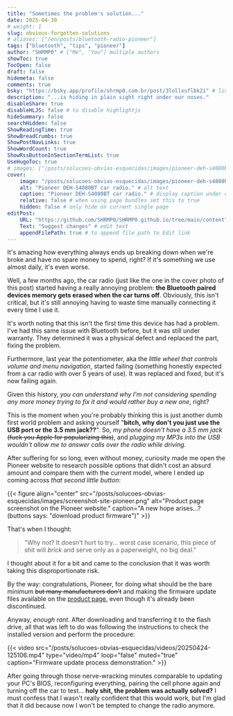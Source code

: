 ```yaml
---
title: "Sometimes the problem's solution..."
date: 2025-04-30
# weight: 1
slug: obvious-forgotten-solutions
# aliases: ["/en/posts/bluetooth-radio-pioneer"]
tags: ["bluetooth", "tips", "pioneer"]
author: "SHRMP0" # ["Me", "You"] multiple authors
showToc: true
TocOpen: false
draft: false
hidemeta: false
comments: true
bsky: "https://bsky.app/profile/shrmp0.com.br/post/3lollxsflbk2i" # link to your bsky post
description: "...is hiding in plain sight right under our noses."
disableShare: true
disableHLJS: false # to disable highlightjs
hideSummary: false
searchHidden: false
ShowReadingTime: true
ShowBreadCrumbs: true
ShowPostNavLinks: true
ShowWordCount: true
ShowRssButtonInSectionTermList: true
UseHugoToc: true
# images: ["/posts/solucoes-obvias-esquecidas/images/pioneer-deh-s4080bt.png"] # link or path of image for opengraph, twitter-cards
cover:
    image: "/posts/solucoes-obvias-esquecidas/images/pioneer-deh-s4080bt.png" # image path/url
    alt: "Pioneer DEH-S4080BT car radio." # alt text
    caption: "Pioneer DEH-S4080BT car radio." # display caption under cover
    relative: false # when using page bundles set this to true
    hidden: false # only hide on current single page
editPost:
    URL: "https://github.com/SHRMP0/SHRMP0.github.io/tree/main/content"
    Text: "Suggest changes" # edit text
    appendFilePath: true # to append file path to Edit link
---
```


It's amazing how everything always ends up breaking down when we're broke and have no spare money to spend, right? If it's something we use almost daily, it's even worse.

Well, a few months ago, the car radio (just like the one in the cover photo of this post) started having a really annoying problem: **the Bluetooth paired devices memory gets erased when the car turns off**. Obviously, this isn't critical, but it's still annoying having to waste time manually connecting it every time I use it.

It's worth noting that this isn't the first time this device has had a problem. I've had this same issue with Bluetooth before, but it was still under warranty. They determined it was a physical defect and replaced the part, fixing the problem.

Furthermore, last year the potentiometer, aka the *little wheel that controls volume and menu navigation*, started failing (something honestly expected from a car radio with over 5 years of use). It was replaced and fixed, but it's now failing again.

Given this history, *you can understand why I'm not considering spending any more money trying to fix it and would rather buy a new one*, right?

This is the moment when you're probably thinking this is just another dumb first world problem and asking yourself "**bitch, why don't you just use the USB port or the 3.5 mm jack??**". So, *my phone doesn't have a 3.5 mm jack* ~~(fuck you Apple for popularizing this)~~, and *plugging my MP3s into the USB wouldn't allow me to answer calls over the radio while driving*.

After suffering for so long, even without money, curiosity made me open the Pioneer website to research possible options that didn't cost an absurd amount and compare them with the current model, where I ended up coming across *that second little button*:

{{< figure align="center" src="/posts/solucoes-obvias-esquecidas/images/screenshot-site-pioneer.png" alt="Product page screenshot on the Pioneer website." caption="A new hope arises...? (buttons says: \"download product firmware\")" >}}

That's when I thought:

> "Why not? It doesn't hurt to try... worst case scenario, this piece of shit will *brick* and serve only as a paperweight, no big deal."

I thought about it for a bit and came to the conclusion that it was worth taking this disproportionate risk.

By the way: congratulations, Pioneer, for doing what should be the bare minimum ~~but many manufacturers don't~~ and making the firmware update files available on the [product page](https://pioneer.com.br/produto/deh-s4080bt/), even though it's already been discontinued.

Anyway, *enough rant*. After downloading and transferring it to the flash drive, all that was left to do was following the instructions to check the installed version and perform the procedure:

{{< video src="/posts/solucoes-obvias-esquecidas/videos/20250424-125106.mp4" type="video/mp4" loop="false" muted="true" caption="Firmware update process demonstration." >}}

After going through those nerve-wracking minutes comparable to updating your PC's BIOS, reconfiguring everything, pairing the cell phone again and turning off the car to test... **holy shit, the problem was actually solved?** I must confess that I wasn't really confident that this would work, but I'm glad that it did because now I won't be tempted to change the radio anymore.
